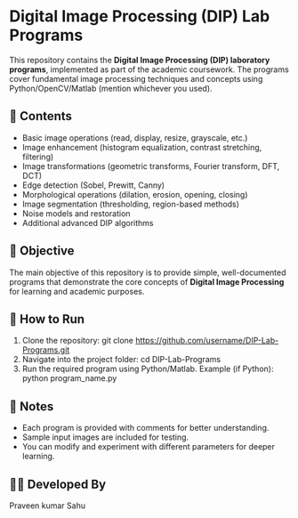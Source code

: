 # Digital Image Processing (DIP) Lab Programs
This repository contains the **Digital Image Processing (DIP) laboratory programs**, implemented as part of the academic coursework. The programs cover fundamental image processing techniques and concepts using Python/OpenCV/Matlab (mention whichever you used).
## 📌 Contents
* Basic image operations (read, display, resize, grayscale, etc.)
* Image enhancement (histogram equalization, contrast stretching, filtering)
* Image transformations (geometric transforms, Fourier transform, DFT, DCT)
* Edge detection (Sobel, Prewitt, Canny)
* Morphological operations (dilation, erosion, opening, closing)
* Image segmentation (thresholding, region-based methods)
* Noise models and restoration
* Additional advanced DIP algorithms
## 🎯 Objective
The main objective of this repository is to provide simple, well-documented programs that demonstrate the core concepts of **Digital Image Processing** for learning and academic purposes.
## 🚀 How to Run
1. Clone the repository:
   git clone https://github.com/username/DIP-Lab-Programs.git
2. Navigate into the project folder:
   cd DIP-Lab-Programs
3. Run the required program using Python/Matlab. Example (if Python):
   python program_name.py
## 📝 Notes
* Each program is provided with comments for better understanding.
* Sample input images are included for testing.
* You can modify and experiment with different parameters for deeper learning.
## 👨‍💻 Developed By
Praveen kumar Sahu

